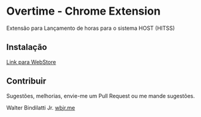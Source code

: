 # Overtime - Chrome Extension

Extensão para Lançamento de horas para o sistema HOST (HITSS)

## Instalação

[Link para WebStore](https://chrome.google.com/webstore/detail/host-lan%C3%A7ar-horas/pnjkgbmndekpimapcliepajnfdkmaeco)

## Contribuir

Sugestões, melhorias, envie-me um Pull Request ou me mande sugestões.

Walter Bindilatti Jr.
[wbjr.me](http://wbjr.me)